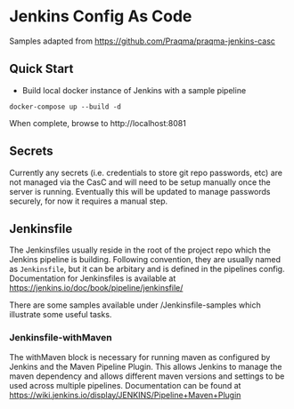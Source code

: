 # Jenkins Config As Code

Samples adapted from https://github.com/Praqma/praqma-jenkins-casc

## Quick Start

- Build local docker instance of Jenkins with a sample pipeline
```
docker-compose up --build -d
```
When complete, browse to http://localhost:8081

## Secrets

Currently any secrets (i.e. credentials to store git repo passwords, etc) are not managed via the CasC and will need to be setup manually once the server is running.
Eventually this will be updated to manage passwords securely, for now it requires a manual step.

## Jenkinsfile

The Jenkinsfiles usually reside in the root of the project repo which the Jenkins pipeline is building. Following convention, they are usually named as `Jenkinsfile`, but it can be arbitary and is defined in the pipelines config. 
Documentation for Jenkinsfiles is available at https://jenkins.io/doc/book/pipeline/jenkinsfile/

There are some samples available under /Jenkinsfile-samples which illustrate some useful tasks.

### Jenkinsfile-withMaven
The withMaven block is necessary for running maven as configured by Jenkins and the Maven Pipeline Plugin. 
This allows Jenkins to manage the maven dependency and allows different maven versions and settings to be used across multiple pipelines. Documentation can be found at https://wiki.jenkins.io/display/JENKINS/Pipeline+Maven+Plugin
